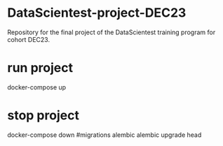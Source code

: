 # DataScientest-project-DEC23
Repository for the final project of the DataScientest training program for cohort DEC23.
# run project
docker-compose up
# stop project
docker-compose down 
#migrations alembic
alembic upgrade head
